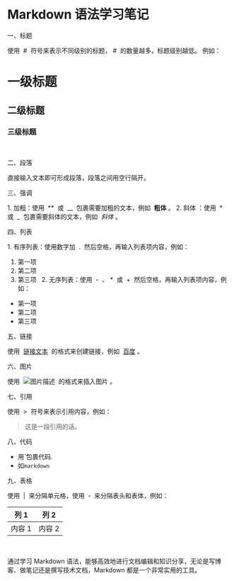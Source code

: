 # Markdown 语法学习笔记
 
一、标题
 
使用  #  符号来表示不同级别的标题， #  的数量越多，标题级别越低。
例如：
 

# 一级标题
## 二级标题
### 三级标题
 
 
二、段落
 
直接输入文本即可形成段落，段落之间用空行隔开。
 
三、强调
 
1. 加粗：使用  **  或  __  包裹需要加粗的文本，例如  **粗体** 。
2. 斜体 ：使用  *  或  _  包裹需要斜体的文本，例如  *斜体* 。
 
四、列表
 
1. 有序列表：使用数字加  .  然后空格，再输入列表项内容，例如：
1. 第一项
2. 第二项
3. 第三项
 
2. 无序列表：使用  -  、 *  或  +  然后空格，再输入列表项内容，例如：
- 第一项
- 第二项
- 第三项
 
 
五、链接
 
使用  [链接文本](链接地址)  的格式来创建链接，例如  [百度](https://www.baidu.com) 。
 
六、图片
 
使用  ![图片描述](图片地址)  的格式来插入图片 。
 
七、引用
 
使用  >  符号来表示引用内容，例如：
 
> 这是一段引用的话。
 
 
八、代码  
- 用`包裹代码.  
- 如`markdown`
 
九、表格
 
使用  |  来分隔单元格，使用  -  来分隔表头和表体，例如：
 
| 列 1 | 列 2 |
| ---- | ---- |
| 内容 1 | 内容 2 |
 
 
通过学习 Markdown 语法，能够高效地进行文档编辑和知识分享，无论是写博客、做笔记还是撰写技术文档，Markdown 都是一个非常实用的工具。